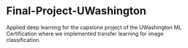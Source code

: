# Final-Project-UWashington
Applied deep learning for the capstone project of the UWashington ML Certification where we implemented transfer learning for image classification.
